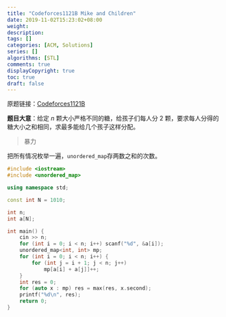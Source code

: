```yaml
---
title: "Codeforces1121B Mike and Children"
date: 2019-11-02T15:23:02+08:00
weight: 
description:
tags: []
categories: [ACM, Solutions]
series: []
algorithms: [STL]
comments: true
displayCopyright: true
toc: true
draft: false
---
```


原题链接：[Codeforces1121B](https://codeforces.com/contest/1121/problem/B )

**题目大意**：给定 $n$ ​颗大小严格不同的糖，给孩子们每人分 $2$ 颗，要求每人分得的糖大小之和相同，求最多能给几个孩子这样分配。

<!--more-->

> 暴力

把所有情况枚举一遍，`unordered_map`存两数之和的次数。

```cpp
#include <iostream>
#include <unordered_map>

using namespace std;

const int N = 1010;

int n;
int a[N];

int main() {
    cin >> n;
    for (int i = 0; i < n; i++) scanf("%d", &a[i]);
    unordered_map<int, int> mp;
    for (int i = 0; i < n; i++) {
        for (int j = i + 1; j < n; j++)
            mp[a[i] + a[j]]++;
    }
    int res = 0;
    for (auto x : mp) res = max(res, x.second);
    printf("%d\n", res);
    return 0;
}
```